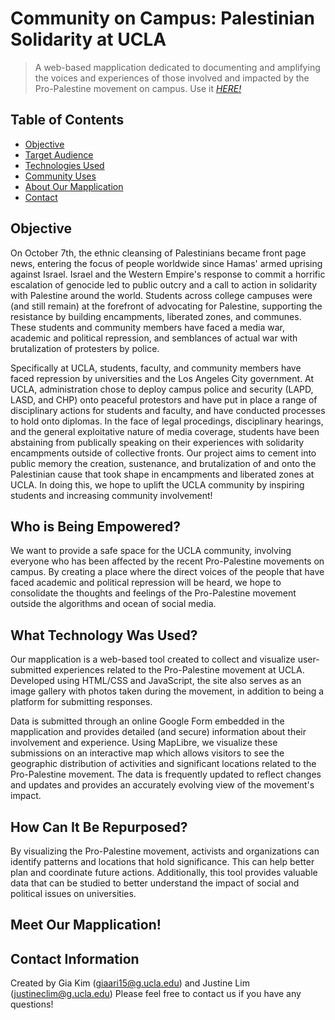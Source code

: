 # Community on Campus: Palestinian Solidarity at UCLA
> A web-based mapplication dedicated to documenting and amplifying the voices and experiences of those involved and impacted by the Pro-Palestine movement on campus.
> Use it [_HERE!_](https://stinest.github.io/24su-191a-group4/mapplication/index.html)

## Table of Contents
* [Objective](#objective)
* [Target Audience](#who-is-being-empowered)
* [Technologies Used](#what-technology-was-used)
* [Community Uses](#how-can-it-be-repurposed)
* [About Our Mapplication](#meet-our-mapplication)
* [Contact](#contact-information)

## Objective
On October 7th, the ethnic cleansing of Palestinians became front page news, entering the focus of people worldwide since Hamas' armed uprising against Israel. Israel and the Western Empire's response to commit a horrific escalation of genocide led to public outcry and a call to action in solidarity with Palestine around the world. Students across college campuses were (and still remain) at the forefront of advocating for Palestine, supporting the resistance by building encampments, liberated zones, and communes. These students and community members have faced a media war, academic and political repression, and semblances of actual war with brutalization of protesters by police. 

Specifically at UCLA, students, faculty, and community members have faced repression by universities and the Los Angeles City government. At UCLA, administration chose to deploy campus police and security (LAPD, LASD, and CHP) onto peaceful protestors and have put in place a range of disciplinary actions for students and faculty, and have conducted processes to hold onto diplomas. In the face of legal procedings, disciplinary hearings, and the general exploitative nature of media coverage, students have been abstaining from publically speaking on their experiences with solidarity encampments outside of collective fronts. Our project aims to cement into public memory the creation, sustenance, and brutalization of and onto the Palestinian cause that took shape in encampments and liberated zones at UCLA. In doing this, we hope to uplift the UCLA community by inspiring students and increasing community involvement!

## Who is Being Empowered?
We want to provide a safe space for the UCLA community, involving everyone who has been affected by the recent Pro-Palestine movements on campus. By creating a place where the direct voices of the people that have faced academic and political repression will be heard, we hope to consolidate the thoughts and feelings of the Pro-Palestine movement outside the algorithms and ocean of social media. 

## What Technology Was Used?
Our mapplication is a web-based tool created to collect and visualize user-submitted experiences related to the Pro-Palestine movement at UCLA. Developed using HTML/CSS and JavaScript, the site also serves as an image gallery with photos taken during the movement, in addition to being a platform for submitting responses.

Data is submitted through an online Google Form embedded in the mapplication and provides detailed (and secure) information about their involvement and experience. Using MapLibre, we visualize these submissions on an interactive map which allows visitors to see the geographic distribution of activities and significant locations related to the Pro-Palestine movement. The data is frequently updated to reflect changes and updates and provides an accurately evolving view of the movement's impact.

## How Can It Be Repurposed?
By visualizing the Pro-Palestine movement, activists and organizations can identify patterns and locations that hold significance. This can help better plan and coordinate future actions. Additionally, this tool provides valuable data that can be studied to better understand the impact of social and political issues on universities.

## Meet Our Mapplication!

## Contact Information
Created by Gia Kim (giaari15@g.ucla.edu) and Justine Lim (justineclim@g.ucla.edu)
Please feel free to contact us if you have any questions!
